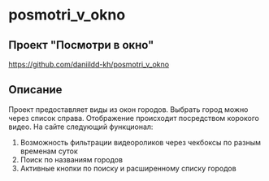 # posmotri_v_okno
## Проект "Посмотри в окно"
https://github.com/daniildd-kh/posmotri_v_okno

## Описание

Проект предоставляет виды из окон городов. Выбрать город можно через список справа. Отображение происходит посредством корокого видео.
На сайте следующий функционал:
1) Возможность фильтрации видеороликов через чекбоксы по разным временам суток
2) Поиск по названиям городов
3) Активные кнопки по поиску и расширенному списку городов

